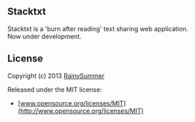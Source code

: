 ## Stacktxt

Stacktxt is a 'burn after reading' text sharing web application.    
Now under development.   

## License

Copyright (c) 2013 [RainySummer](https://twitter.com/RainySummer)

Released under the MIT license:

* [www.opensource.org/licenses/MIT](http://www.opensource.org/licenses/MIT)